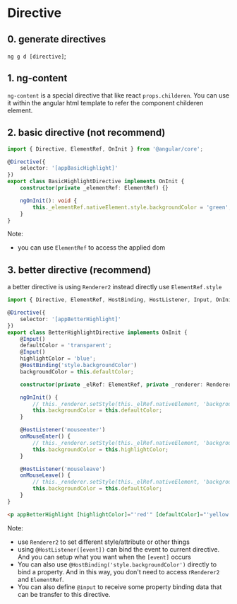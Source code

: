 # Directive

## 0. generate directives

`ng g d [directive]`;

## 1. ng-content

`ng-content` is a special directive that like react `props.childeren`. You can use it within the angular html template to refer the component childeren element.

## 2. basic directive (not recommend)

```ts
import { Directive, ElementRef, OnInit } from '@angular/core';

@Directive({
    selector: '[appBasicHighlight]'
})
export class BasicHighlightDirective implements OnInit {
    constructor(private _elementRef: ElementRef) {}

    ngOnInit(): void {
        this._elementRef.nativeElement.style.backgroundColor = 'green';
    }
}
```

Note:

-   you can use `ElementRef` to access the applied dom

## 3. better directive (recommend)

a better directive is using `Renderer2` instead directly use `ElementRef.style`

```ts
import { Directive, ElementRef, HostBinding, HostListener, Input, OnInit, Renderer2 } from '@angular/core';

@Directive({
    selector: '[appBetterHighlight]'
})
export class BetterHighlightDirective implements OnInit {
    @Input()
    defaultColor = 'transparent';
    @Input()
    highlightColor = 'blue';
    @HostBinding('style.backgroundColor')
    backgroundColor = this.defaultColor;

    constructor(private _elRef: ElementRef, private _renderer: Renderer2) {}

    ngOnInit() {
        // this._renderer.setStyle(this._elRef.nativeElement, 'background-color', 'blue');
        this.backgroundColor = this.defaultColor;
    }

    @HostListener('mouseenter')
    onMouseEnter() {
        // this._renderer.setStyle(this._elRef.nativeElement, 'background-color', 'blue');
        this.backgroundColor = this.highlightColor;
    }

    @HostListener('mouseleave')
    onMouseLeave() {
        // this._renderer.setStyle(this._elRef.nativeElement, 'background-color', 'transparent');
        this.backgroundColor = this.defaultColor;
    }
}
```

```html
<p appBetterHighlight [highlightColor]="'red'" [defaultColor]="'yellow'">Style me with better highlight</p>
```

Note:

-   use `Renderer2` to set different style/attribute or other things
-   using `@HostListener([event])` can bind the event to current directive. And you can setup what you want when the `[event]` occurs
-   You can also use `@HostBinding('style.backgroundColor')` directly to bind a property. And in this way, you don't need to access r`Renderer2` and `ElementRef`.
-   You can also define `@input` to receive some property binding data that can be transfer to this directive.
